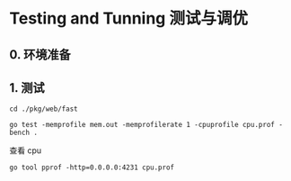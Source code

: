 # Testing and Tunning  测试与调优



## 0. 环境准备



## 1. 测试

```
cd ./pkg/web/fast

go test -memprofile mem.out -memprofilerate 1 -cpuprofile cpu.prof -bench .
```



查看 cpu

```
go tool pprof -http=0.0.0.0:4231 cpu.prof
```

